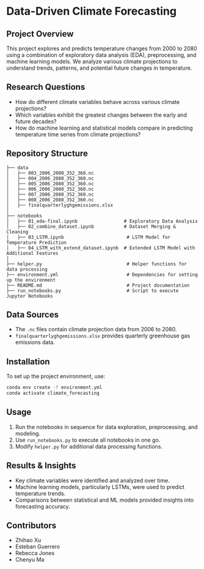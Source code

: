 # Data-Driven Climate Forecasting

## Project Overview
This project explores and predicts temperature changes from 2000 to 2080 using a combination of exploratory data analysis (EDA), preprocessing, and machine learning models. We analyze various climate projections to understand trends, patterns, and potential future changes in temperature.

## Research Questions
- How do different climate variables behave across various climate projections?
- Which variables exhibit the greatest changes between the early and future decades?
- How do machine learning and statistical models compare in predicting temperature time series from climate projections?

## Repository Structure
```
├── data
│   ├── 003_2006_2080_352_360.nc
│   ├── 004_2006_2080_352_360.nc
│   ├── 005_2006_2080_352_360.nc
│   ├── 006_2006_2080_352_360.nc
│   ├── 007_2006_2080_352_360.nc
│   ├── 008_2006_2080_352_360.nc
│   ├── finalquarterlyghgemissions.xlsx
│
├── notebooks
│   ├── 01_eda-final.ipynb                 # Exploratory Data Analysis
│   ├── 02_combine_dataset.ipynb           # Dataset Merging & Cleaning
│   ├── 03_LSTM.ipynb                       # LSTM Model for Temperature Prediction
│   ├── 04_LSTM_with_extend_dataset.ipynb  # Extended LSTM Model with Additional Features
│
├── helper.py                               # Helper functions for data processing
├── environment.yml                         # Dependencies for setting up the environment
├── README.md                               # Project documentation
├── run_notebooks.py                        # Script to execute Jupyter Notebooks
```

## Data Sources
- The `.nc` files contain climate projection data from 2006 to 2080.
- `finalquarterlyghgemissions.xlsx` provides quarterly greenhouse gas emissions data.

## Installation
To set up the project environment, use:
```bash
conda env create -f environment.yml
conda activate climate_forecasting
```

## Usage
1. Run the notebooks in sequence for data exploration, preprocessing, and modeling.
2. Use `run_notebooks.py` to execute all notebooks in one go.
3. Modify `helper.py` for additional data processing functions.

## Results & Insights
- Key climate variables were identified and analyzed over time.
- Machine learning models, particularly LSTMs, were used to predict temperature trends.
- Comparisons between statistical and ML models provided insights into forecasting accuracy.

## Contributors
- Zhihao Xu 
- Esteban Guerrero
- Rebecca Jones
- Chenyu Ma

